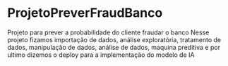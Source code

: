 # ProjetoPreverFraudBanco
Projeto para prever a probabilidade do cliente fraudar o banco Nesse projeto fizamos importação de dados, análise exploratória, tratamento de dados, manipulação de dados, análise de dados, maquina preditiva e por ultimo dizemos o deploy para a implementação do modelo de IA
